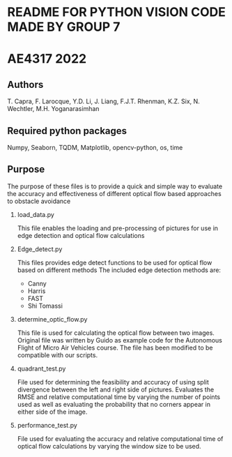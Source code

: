 # README FOR PYTHON VISION CODE MADE BY GROUP 7
# AE4317 2022

Authors
-------
T. Capra, F. Larocque, Y.D. Li, J. Liang, F.J.T. Rhenman, K.Z. Six, N. Wechtler, M.H. Yoganarasimhan

Required python packages
------------------------
Numpy, Seaborn, TQDM, Matplotlib, opencv-python, os, time

Purpose
------

The purpose of these files is to provide a quick and simple way to evaluate the
accuracy and effectiveness of different optical flow based approaches to obstacle avoidance

1. load_data.py
   
   This file enables the loading and pre-processing of pictures for use in edge detection and optical flow calculations
 
2. Edge_detect.py
   
    This files provides edge detect functions to be used for optical flow based on different methods
    The included edge detection methods are:
   - Canny 
   - Harris
   - FAST
   - Shi Tomassi
3. determine_optic_flow.py

   This file is used for calculating the optical flow between two images. Original file was written by Guido as example
   code for the Autonomous Flight of Micro Air Vehicles course. The file has been modified to be compatible with our
   scripts.
4. quadrant_test.py

   File used for determining the feasibility and accuracy of using split divergence between the left and right side of
   pictures. Evaluates the RMSE and relative computational time by varying the number of points used as well as evaluating
   the probability that no corners appear in either side of the image.
5. performance_test.py

   File used for evaluating the accuracy and relative computational time of optical flow calculations by varying
   the window size to be used.
